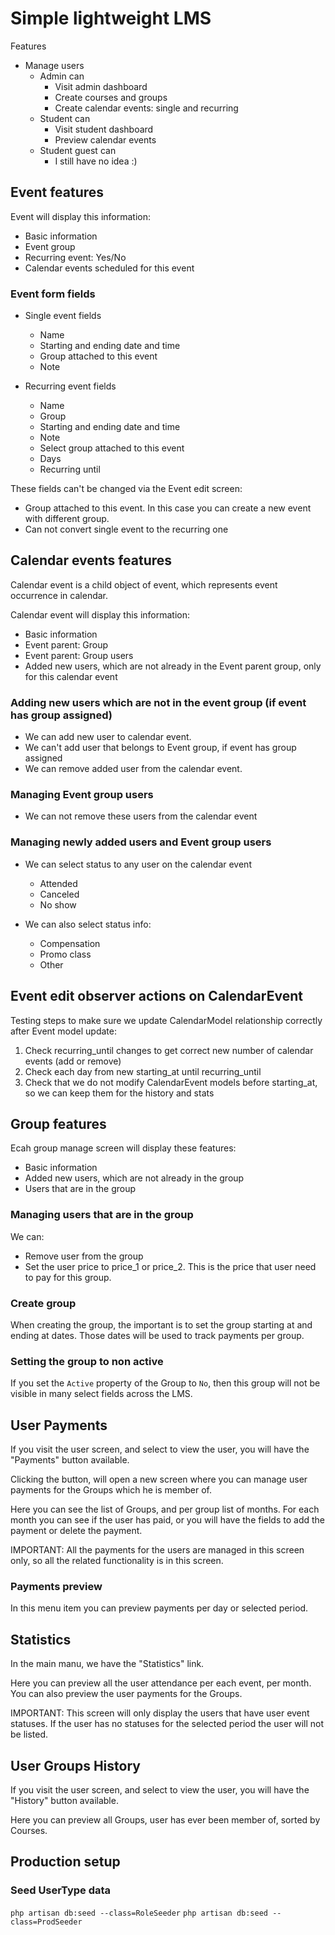 # Simple lightweight LMS

Features
* Manage users
  * Admin can
    * Visit admin dashboard 
    * Create courses and groups
    * Create calendar events: single and recurring
  * Student can
    * Visit student dashboard
    * Preview calendar events
  * Student guest can
    * I still have no idea :) 

## Event features

Event will display this information:
* Basic information
* Event group
* Recurring event: Yes/No
* Calendar events scheduled for this event

### Event form fields
* Single event fields
  * Name
  * Starting and ending date and time
  * Group attached to this event
  * Note

* Recurring event fields
  * Name
  * Group
  * Starting and ending date and time
  * Note
  * Select group attached to this event
  * Days
  * Recurring until

These fields can't be changed via the Event edit screen:
* Group attached to this event. In this case you can create a new event with 
different group.
* Can not convert single event to the recurring one


## Calendar events features
Calendar event is a child object of event, which represents event occurrence in calendar.

Calendar event will display this information:
* Basic information
* Event parent: Group
* Event parent: Group users
* Added new users, which are not already in the Event parent group, only for this calendar event

### Adding new users which are not in the event group (if event has group assigned)
* We can add new user to calendar event.
* We can't add user that belongs to Event group, if event has group assigned 
* We can remove added user from the calendar event. 

### Managing Event group users
* We can not remove these users from the calendar event

### Managing newly added users and Event group users
* We can select status to any user on the calendar event
  * Attended
  * Canceled
  * No show

* We can also select status info:
  * Compensation
  * Promo class
  * Other
  

## Event edit observer actions on CalendarEvent

Testing steps to make sure we update CalendarModel relationship correctly after Event model update:

1. Check recurring_until changes to get correct new number of calendar events (add or remove)
2. Check each day from new starting_at until recurring_until
3. Check that we do not modify CalendarEvent models before starting_at, so we can keep them for the history and stats

## Group features
Ecah group manage screen will display these features:
* Basic information
* Added new users, which are not already in the group 
* Users that are in the group

### Managing users that are in the group
We can:
* Remove user from the group
* Set the user price to price_1 or price_2. This is the price that user need to pay for this group.

### Create group
When creating the group, the important is to set the group starting at and ending at dates. Those dates will be 
used to track payments per group.

### Setting the group to non active
If you set the `Active` property of the Group to `No`, then this group will not be visible in many select fields across the LMS.

## User Payments
If you visit the user screen, and select to view the user, you will have the "Payments" button available.

Clicking the button, will open a new screen where you can manage user payments for the Groups which he is member of.

Here you can see the list of Groups, and per group list of months. For each month you can see if the user has paid, or 
you will have the fields to add the payment or delete the payment.

IMPORTANT: All the payments for the users are managed in this screen only, so all the related functionality is in this screen.

### Payments preview
In this menu item you can preview payments per day or selected period.

## Statistics
In the main manu, we have the "Statistics" link. 

Here you can preview all the user attendance per each event, per month. You can also preview the user payments for the Groups.

IMPORTANT: This screen will only display the users that have user event statuses. If the user has no statuses for the selected period 
the user will not be listed.

## User Groups History
If you visit the user screen, and select to view the user, you will have the "History" button available.

Here you can preview all Groups, user has ever been member of, sorted by Courses.

## Production setup

### Seed UserType data
`php artisan db:seed --class=RoleSeeder`
`php artisan db:seed --class=ProdSeeder`

